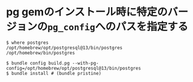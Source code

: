 # pg gemのインストール時に特定のバージョンの`pg_config`へのパスを指定する

```
$ where postgres
/opt/homebrew/opt/postgresql@13/bin/postgres
/opt/homebrew/bin/postgres

$ bundle config build.pg --with-pg-config=/opt/homebrew/opt/postgresql@13/bin/postgres
$ bundle install # (bundle pristine)
```
